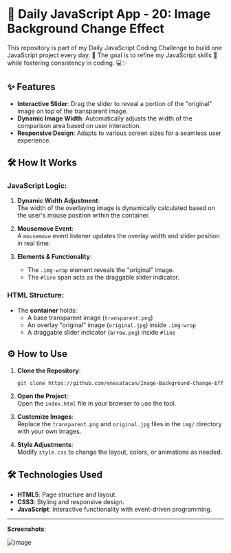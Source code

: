 # 🚀 Daily JavaScript App - 20: Image Background Change Effect

This repository is part of my Daily JavaScript Coding Challenge to build one JavaScript project every day. 🌟 The goal is to refine my JavaScript skills 🧠 while fostering consistency in coding. 💻✨

## ✨ Features  
- **Interactive Slider**: Drag the slider to reveal a portion of the "original" image on top of the transparent image.  
- **Dynamic Image Width**: Automatically adjusts the width of the comparison area based on user interaction.  
- **Responsive Design**: Adapts to various screen sizes for a seamless user experience.  

## 🛠 How It Works  
### JavaScript Logic:  
1. **Dynamic Width Adjustment**:  
   The width of the overlaying image is dynamically calculated based on the user's mouse position within the container.  

2. **Mousemove Event**:  
   A `mousemove` event listener updates the overlay width and slider position in real time.  

3. **Elements & Functionality**:  
   - The `.img-wrap` element reveals the "original" image.
   - The `#line` span acts as the draggable slider indicator.  

### HTML Structure:  
- The **container** holds:  
  - A base transparent image (`transparent.png`)  
  - An overlay "original" image (`original.jpg`) inside `.img-wrap`  
  - A draggable slider indicator (`arrow.png`) inside `#line`  


## ⚙️ How to Use  
1. **Clone the Repository**:  
   ```bash
   git clone https://github.com/enesatacan/Image-Background-Change-Effect
   ```  

2. **Open the Project**:  
   Open the `index.html` file in your browser to use the tool.  

3. **Customize Images**:  
   Replace the `transparent.png` and `original.jpg` files in the `img/` directory with your own images.  

4. **Style Adjustments**:  
   Modify `style.css` to change the layout, colors, or animations as needed.  

## 🛠 Technologies Used  
- **HTML5**: Page structure and layout.  
- **CSS3**: Styling and responsive design.  
- **JavaScript**: Interactive functionality with event-driven programming.  
---

**Screenshots**: 

![image](https://github.com/user-attachments/assets/5f98f6b7-f8bd-406f-a95b-9d98033e1df1)

